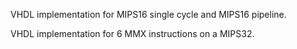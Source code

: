 VHDL implementation for MIPS16 single cycle and MIPS16 pipeline.

VHDL implementation for 6 MMX instructions on a MIPS32.
